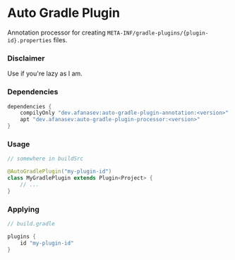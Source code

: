 # Auto Gradle Plugin

Annotation processor for creating `META-INF/gradle-plugins/{plugin-id}.properties` files.

### Disclaimer

Use if you're lazy as I am.

### Dependencies

```groovy
dependencies {
    compilyOnly "dev.afanasev:auto-gradle-plugin-annotation:<version>"
    apt "dev.afanasev:auto-gradle-plugin-processor:<version>"
}
```

### Usage

```java
// somewhere in buildSrc

@AutoGradlePlugin("my-plugin-id")
class MyGradlePlugin extends Plugin<Project> {
    // ...
}
```

### Applying

```groovy
// build.gradle

plugins {
    id "my-plugin-id"
}
```